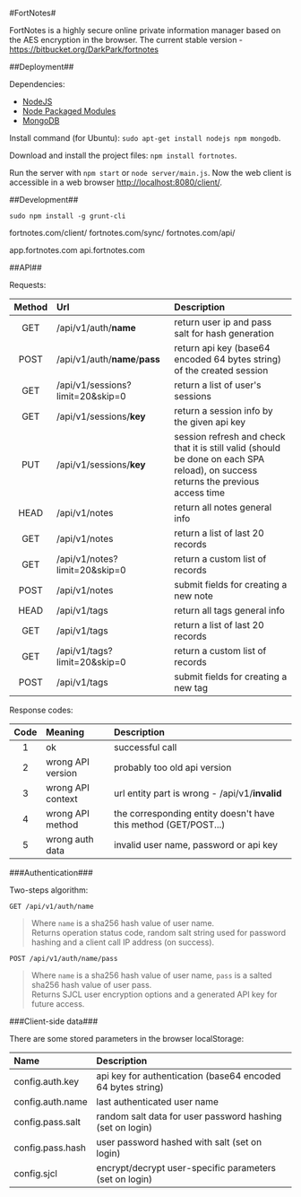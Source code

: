 #FortNotes#

FortNotes is a highly secure online private information manager based on the AES encryption in the browser.
The current stable version - <https://bitbucket.org/DarkPark/fortnotes>


##Deployment##

Dependencies:

- [NodeJS](http://nodejs.org/)
- [Node Packaged Modules](https://npmjs.org/)
- [MongoDB](http://www.mongodb.org/)

Install command (for Ubuntu): `sudo apt-get install nodejs npm mongodb`.

Download and install the project files: `npm install fortnotes`.

Run the server with `npm start` or `node server/main.js`.
Now the web client is accessible in a web browser <http://localhost:8080/client/>.

##Development##

`sudo npm install -g grunt-cli`


fortnotes.com/client/
fortnotes.com/sync/
fortnotes.com/api/

app.fortnotes.com
api.fortnotes.com


##API##

Requests:

 Method | Url                              | Description
:------:|:---------------------------------|:----------------------------------------------------------------------
 GET    | /api/v1/auth/**name**            | return user ip and pass salt for hash generation
 POST   | /api/v1/auth/**name**/**pass**   | return api key (base64 encoded 64 bytes string) of the created session
 GET    | /api/v1/sessions?limit=20&skip=0 | return a list of user's sessions
 GET    | /api/v1/sessions/**key**         | return a session info by the given api key
 PUT    | /api/v1/sessions/**key**         | session refresh and check that it is still valid (should be done on each SPA reload), on success returns the previous access time
 HEAD   | /api/v1/notes                    | return all notes general info
 GET    | /api/v1/notes                    | return a list of last 20 records
 GET    | /api/v1/notes?limit=20&skip=0    | return a custom list of records
 POST   | /api/v1/notes                    | submit fields for creating a new note
 HEAD   | /api/v1/tags                     | return all tags general info
 GET    | /api/v1/tags                     | return a list of last 20 records
 GET    | /api/v1/tags?limit=20&skip=0     | return a custom list of records
 POST   | /api/v1/tags                     | submit fields for creating a new tag

Response codes:

 Code | Meaning           | Description
:----:|:------------------|:---------------------------------------------------------------
  1   | ok                | successful call
  2   | wrong API version | probably too old api version
  3   | wrong API context | url entity part is wrong - /api/v1/**invalid**
  4   | wrong API method  | the corresponding entity doesn't have this method (GET/POST...)
  5   | wrong auth data   | invalid user name, password or api key

###Authentication###

Two-steps algorithm:

`GET /api/v1/auth/name`
> Where `name` is a sha256 hash value of user name.  
> Returns operation status code, random salt string used for password hashing and a client call IP address (on success).

`POST /api/v1/auth/name/pass`
> Where `name` is a sha256 hash value of user name, `pass` is a salted sha256 hash value of user pass.  
> Returns SJCL user encryption options and a generated API key for future access.


###Client-side data###

There are some stored parameters in the browser localStorage:

 Name             | Description
:-----------------|:-----------------------------------------------------------
 config.auth.key  | api key for authentication (base64 encoded 64 bytes string)
 config.auth.name | last authenticated user name
 config.pass.salt | random salt data for user password hashing (set on login)
 config.pass.hash | user password hashed with salt (set on login)
 config.sjcl      | encrypt/decrypt user-specific parameters (set on login)